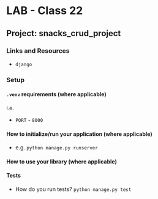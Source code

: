 # LAB - Class 22

## Project: snacks_crud_project

### Links and Resources

- `django`

### Setup

#### `.venv` requirements (where applicable)

i.e.

- `PORT` - `8000`

#### How to initialize/run your application (where applicable)

- e.g. `python manage.py runserver`

#### How to use your library (where applicable)

#### Tests

- How do you run tests?
 `python manage.py test`
